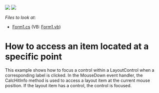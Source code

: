 <!-- default badges list -->
[![](https://img.shields.io/badge/Open_in_DevExpress_Support_Center-FF7200?style=flat-square&logo=DevExpress&logoColor=white)](https://supportcenter.devexpress.com/ticket/details/E2100)
[![](https://img.shields.io/badge/📖_How_to_use_DevExpress_Examples-e9f6fc?style=flat-square)](https://docs.devexpress.com/GeneralInformation/403183)
<!-- default badges end -->
<!-- default file list -->
*Files to look at*:

* [Form1.cs](./CS/LayoutControl_CalcHitInfo/Form1.cs) (VB: [Form1.vb](./VB/LayoutControl_CalcHitInfo/Form1.vb))
<!-- default file list end -->
# How to access an item located at a specific point


<p>This example shows how to focus a control within a LayoutControl when a corresponding label is clicked. In the MouseDown event handler, the CalcHitInfo method is used to access a layout item at the current mouse position. If the layout item has a control, the control is focused.</p>

<br/>


